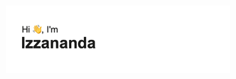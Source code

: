 [![MasterHead](https://github.com/izzanadimas/izzanadimas/blob/main/header.png)](https://github.com/izzanadimas)
